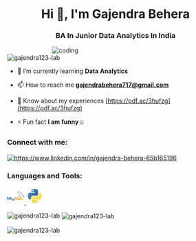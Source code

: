 
<h1 align="center">Hi 👋, I'm Gajendra Behera</h1>
<h3 align="center">BA In Junior Data Analytics In India</h3>

<img align="right" alt="coding" width="400" src="https://user-images.githubusercontent.com/55389276/140866485-8fb1c876-9a8f-4d6a-98dc-08c4981eaf70.gif">

<p align="left"> <img src="https://komarev.com/ghpvc/?username=gajendra123-lab&label=Profile%20views&color=0e75b6&style=flat" alt="gajendra123-lab" /> </p>

- 🌱 I’m currently learning **Data Analytics**

- 📫 How to reach me **gajendrabehera717@gmail.com**

- 📄 Know about my experiences [https://pdf.ac/3hufzg](https://pdf.ac/3hufzg)

- ⚡ Fun fact **I am funny☺️**

<h3 align="left">Connect with me:</h3>
<p align="left">
<a href="https://linkedin.com/in/https://www.linkedin.com/in/gajendra-behera-65b165196" target="blank"><img align="center" src="https://raw.githubusercontent.com/rahuldkjain/github-profile-readme-generator/master/src/images/icons/Social/linked-in-alt.svg" alt="https://www.linkedin.com/in/gajendra-behera-65b165196" height="30" width="40" /></a>
</p>

<h3 align="left">Languages and Tools:</h3>
<p align="left"> <a href="https://www.mysql.com/" target="_blank" rel="noreferrer"> <img src="https://raw.githubusercontent.com/devicons/devicon/master/icons/mysql/mysql-original-wordmark.svg" alt="mysql" width="40" height="40"/> </a> <a href="https://www.python.org" target="_blank" rel="noreferrer"> <img src="https://raw.githubusercontent.com/devicons/devicon/master/icons/python/python-original.svg" alt="python" width="40" height="40"/> </a> </p>

<p><img align="left" src="https://github-readme-stats.vercel.app/api/top-langs?username=gajendra123-lab&show_icons=true&locale=en&layout=compact" alt="gajendra123-lab" /></p>

<p>&nbsp;<img align="center" src="https://github-readme-stats.vercel.app/api?username=gajendra123-lab&show_icons=true&locale=en" alt="gajendra123-lab" /></p>

<p><img align="center" src="https://github-readme-streak-stats.herokuapp.com/?user=gajendra123-lab&" alt="gajendra123-lab" /></p>
